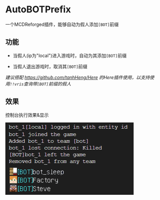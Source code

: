 # AutoBOTPrefix
一个MCDReforged插件，能够自动为假人添加`[BOT]`前缀

## 功能

- 当假人(ip为"local")进入游戏时，自动为其添加`[BOT]`前缀

- 当假人退出游戏时，取消其`[BOT]`前缀

*建议搭配 https://github.com/tanhHeng/Here 的Here插件使用，以支持使用`!!vris`查询带`[BOT]`前缀的假人*

## 效果

控制台执行效果&显示

![example](./autobotprefix_img.png)

